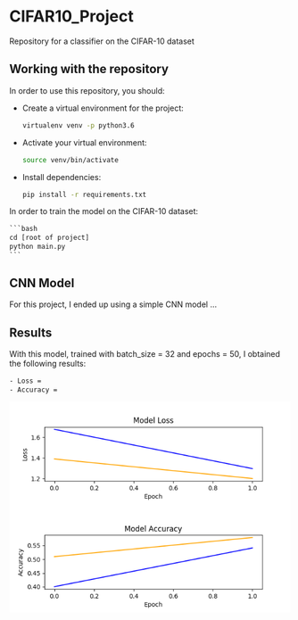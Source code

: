 # CIFAR10_Project
Repository for a classifier on the CIFAR-10 dataset

## Working with the repository

In order to use this repository, you should:

- Create a virtual environment for the project:
    ```bash
    virtualenv venv -p python3.6
    ```

- Activate your virtual environment:
    ```bash
    source venv/bin/activate
    ```

- Install dependencies:
    ```bash
    pip install -r requirements.txt
    ```

In order to train the model on the CIFAR-10 dataset:

    ```bash
    cd [root of project]
    python main.py
    ```

## CNN Model

For this project, I ended up using a simple CNN model ...


## Results

With this model, trained with batch_size = 32 and epochs = 50, I obtained the following results:

    - Loss =
    - Accuracy =

![](outputs/test_model_plots.png "Learning Curves")